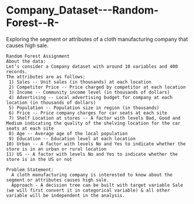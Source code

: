 # Company_Dataset---Random-Forest--R-
Exploring the segment or attributes of a cloth manufacturing company that causes high sale.

    Random Forest Assignment
    About the data: 
    Let’s consider a Company dataset with around 10 variables and 400 records. 
    The attributes are as follows: 
     1) Sales -- Unit sales (in thousands) at each location
     2) Competitor Price -- Price charged by competitor at each location
     3) Income -- Community income level (in thousands of dollars)
     4) Advertising -- Local advertising budget for company at each location (in thousands of dollars)
     5) Population -- Population size in region (in thousands)  
     6) Price -- Price company charges for car seats at each site
     7) Shelf Location at stores -- A factor with levels Bad, Good and Medium indicating the quality of the shelving location for the car seats at each site
     8) Age -- Average age of the local population
     9) Education -- Education level at each location
    10) Urban -- A factor with levels No and Yes to indicate whether the store is in an urban or rural location
    11) US -- A factor with levels No and Yes to indicate whether the store is in the US or not

    Problem Statement:
      A cloth manufacturing company is interested to know about the segment or attributes causes high sale. 
      Approach - A decision tree can be built with target variable Sale (we will first convert it in categorical variable) & all other variable will be independent in the analysis.
